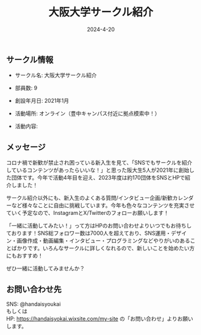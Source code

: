 ﻿---
title: '大阪大学サークル紹介'
excerpt: ''
date: '2024-4-20'
iconImage: '/assets/034/icon.png'
coverImage: '/assets/034/cover.jpg'
ogImage:
  url: '/assets/034/icon.png'
tags:
  - 'サークル'
  - '活動中'
---

## サークル情報
- サークル名: 大阪大学サークル紹介
- 部員数: 9
- 創設年月日: 2021年1月
- 活動場所: オンライン（豊中キャンパス付近に拠点模索中！）

- 活動内容:

## メッセージ
コロナ禍で新歓が禁止され困っている新入生を見て、「SNSでもサークルを紹介しているコンテンツがあったらいいな！」と思った阪大生5人が2021年に創始した団体です。今年で活動4年目を迎え、2023年度は約170団体をSNSとHPで紹介しました！

サークル紹介以外にも、新入生のよくある質問/インタビュー企画/新歓カレンダーなど様々なことに自由に挑戦しています。今年も色々なコンテンツを充実させていく予定なので、InstagramとX/Twitterのフォローお願いします！

「一緒に活動してみたい！」って方はHPのお問い合わせよりいつでもお待ちしております！SNS総フォロワー数は7000人を超えており、SNS運用・デザイン・画像作成・動画編集・インタビュー・プログラミングなどやりがいのあることばかりです。いろんなサークルに詳しくなれるので、新しいことを始めたい方にもおすすめ！

ぜひ一緒に活動してみませんか？

## お問い合わせ先
SNS: @handaisyoukai   
もしくは  
HP: https://handaisyokai.wixsite.com/my-site の「お問い合わせ」よりお願いします。

